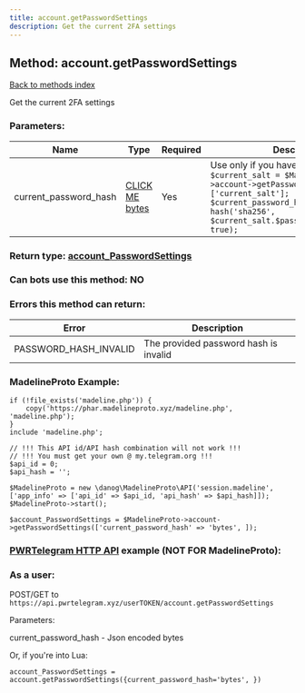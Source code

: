 ```yaml
---
title: account.getPasswordSettings
description: Get the current 2FA settings
---
```

## Method: account.getPasswordSettings  
[Back to methods index](index.md)


Get the current 2FA settings

### Parameters:

| Name     |    Type       | Required | Description |
|----------|---------------|----------|-------------|
|current\_password\_hash|[CLICK ME bytes](../types/bytes.md) | Yes|Use only if you have set a 2FA password: `$current_salt = $MadelineProto->account->getPassword()['current_salt']; $current_password_hash = hash('sha256', $current_salt.$password.$current_salt, true);`|


### Return type: [account\_PasswordSettings](../types/account_PasswordSettings.md)

### Can bots use this method: **NO**


### Errors this method can return:

| Error    | Description   |
|----------|---------------|
|PASSWORD_HASH_INVALID|The provided password hash is invalid|


### MadelineProto Example:


```
if (!file_exists('madeline.php')) {
    copy('https://phar.madelineproto.xyz/madeline.php', 'madeline.php');
}
include 'madeline.php';

// !!! This API id/API hash combination will not work !!!
// !!! You must get your own @ my.telegram.org !!!
$api_id = 0;
$api_hash = '';

$MadelineProto = new \danog\MadelineProto\API('session.madeline', ['app_info' => ['api_id' => $api_id, 'api_hash' => $api_hash]]);
$MadelineProto->start();

$account_PasswordSettings = $MadelineProto->account->getPasswordSettings(['current_password_hash' => 'bytes', ]);
```

### [PWRTelegram HTTP API](https://pwrtelegram.xyz) example (NOT FOR MadelineProto):



### As a user:

POST/GET to `https://api.pwrtelegram.xyz/userTOKEN/account.getPasswordSettings`

Parameters:

current_password_hash - Json encoded bytes




Or, if you're into Lua:

```
account_PasswordSettings = account.getPasswordSettings({current_password_hash='bytes', })
```

